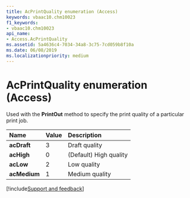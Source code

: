 ```yaml
---
title: AcPrintQuality enumeration (Access)
keywords: vbaac10.chm10023
f1_keywords:
- vbaac10.chm10023
api_name:
- Access.AcPrintQuality
ms.assetid: 5a4636c4-7034-34a8-3c75-7cd059b8f10a
ms.date: 06/08/2019
ms.localizationpriority: medium
---
```



# AcPrintQuality enumeration (Access)

Used with the **PrintOut** method to specify the print quality of a particular print job.

|Name|Value|Description|
|:-----|:-----|:-----|
|**acDraft**|3|Draft quality|
|**acHigh**|0|(Default) High quality|
|**acLow**|2|Low quality|
|**acMedium**|1|Medium quality|

[!include[Support and feedback](~/includes/feedback-boilerplate.md)]